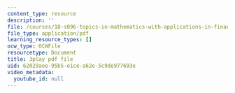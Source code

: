```yaml
---
content_type: resource
description: ''
file: /courses/18-s096-topics-in-mathematics-with-applications-in-finance-fall-2013/62029aee95b5e1cea62e5c9de977693e_9G1IDAqrWkg.pdf
file_type: application/pdf
learning_resource_types: []
ocw_type: OCWFile
resourcetype: Document
title: 3play pdf file
uid: 62029aee-95b5-e1ce-a62e-5c9de977693e
video_metadata:
  youtube_id: null
---
```

